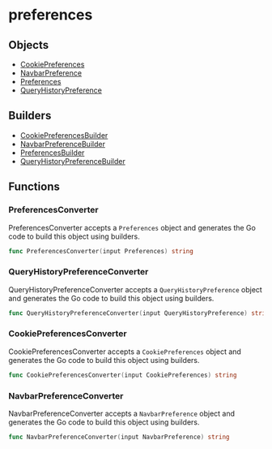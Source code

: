 # preferences

## Objects

 * <span class="badge object-type-struct"></span> [CookiePreferences](./object-CookiePreferences.md)
 * <span class="badge object-type-struct"></span> [NavbarPreference](./object-NavbarPreference.md)
 * <span class="badge object-type-struct"></span> [Preferences](./object-Preferences.md)
 * <span class="badge object-type-struct"></span> [QueryHistoryPreference](./object-QueryHistoryPreference.md)
## Builders

 * <span class="badge builder"></span> [CookiePreferencesBuilder](./builder-CookiePreferencesBuilder.md)
 * <span class="badge builder"></span> [NavbarPreferenceBuilder](./builder-NavbarPreferenceBuilder.md)
 * <span class="badge builder"></span> [PreferencesBuilder](./builder-PreferencesBuilder.md)
 * <span class="badge builder"></span> [QueryHistoryPreferenceBuilder](./builder-QueryHistoryPreferenceBuilder.md)
## Functions

### <span class="badge function"></span> PreferencesConverter

PreferencesConverter accepts a `Preferences` object and generates the Go code to build this object using builders.

```go
func PreferencesConverter(input Preferences) string
```

### <span class="badge function"></span> QueryHistoryPreferenceConverter

QueryHistoryPreferenceConverter accepts a `QueryHistoryPreference` object and generates the Go code to build this object using builders.

```go
func QueryHistoryPreferenceConverter(input QueryHistoryPreference) string
```

### <span class="badge function"></span> CookiePreferencesConverter

CookiePreferencesConverter accepts a `CookiePreferences` object and generates the Go code to build this object using builders.

```go
func CookiePreferencesConverter(input CookiePreferences) string
```

### <span class="badge function"></span> NavbarPreferenceConverter

NavbarPreferenceConverter accepts a `NavbarPreference` object and generates the Go code to build this object using builders.

```go
func NavbarPreferenceConverter(input NavbarPreference) string
```

